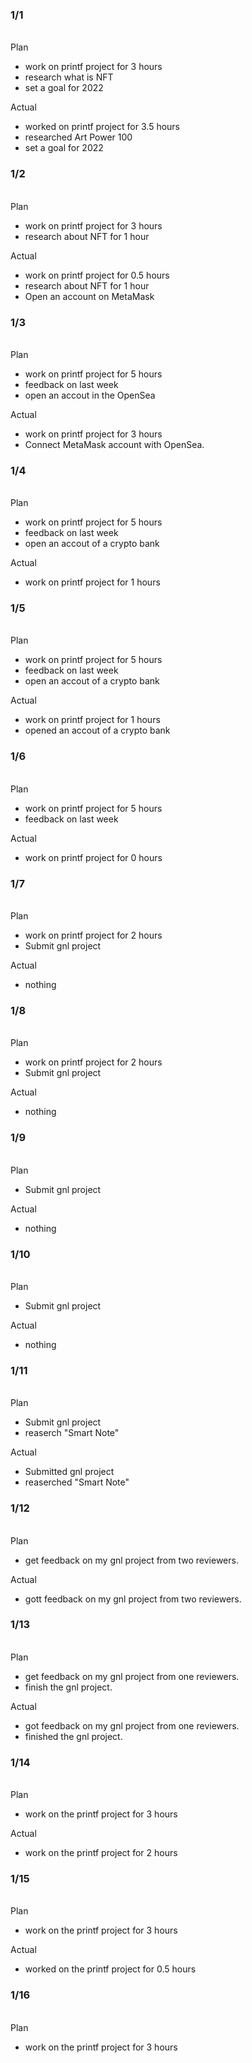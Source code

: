 <h3>1/1</h3><br>
Plan

- work on printf project for 3 hours
- research what is NFT
- set a goal for 2022

Actual

- worked on printf project for 3.5 hours
- researched Art Power 100
- set a goal for 2022

<h3>1/2</h3><br>
Plan 

- work on printf project for 3 hours
- research about NFT for 1 hour

Actual

- work on printf project for 0.5 hours
- research about NFT for 1 hour
- Open an account on MetaMask

<h3>1/3</h3><br>
Plan

- work on printf project for 5 hours
- feedback on last week
- open an accout in the OpenSea

Actual

- work on printf project for 3 hours
- Connect MetaMask account with OpenSea.

<h3>1/4</h3><br>
Plan

- work on printf project for 5 hours
- feedback on last week
- open an accout of a crypto bank

Actual

- work on printf project for 1 hours

<h3>1/5</h3><br>
Plan

- work on printf project for 5 hours
- feedback on last week
- open an accout of a crypto bank

Actual

- work on printf project for 1 hours
- opened an accout of a crypto bank

<h3>1/6</h3><br>
Plan

- work on printf project for 5 hours
- feedback on last week

Actual

- work on printf project for 0 hours

<h3>1/7</h3><br>
Plan

- work on printf project for 2 hours
- Submit gnl project

Actual

- nothing

<h3>1/8</h3><br>
Plan

- work on printf project for 2 hours
- Submit gnl project

Actual

- nothing

<h3>1/9</h3><br>
Plan

- Submit gnl project

Actual

- nothing

<h3>1/10</h3><br>
Plan

- Submit gnl project

Actual

- nothing

<h3>1/11</h3><br>
Plan

- Submit gnl project
- reaserch "Smart Note"

Actual

- Submitted gnl project
- reaserched "Smart Note"
 
<h3>1/12</h3><br>
Plan

- get feedback on my gnl project from two reviewers.

Actual

- gott feedback on my gnl project from two reviewers.

<h3>1/13</h3><br>
Plan

- get feedback on my gnl project from one reviewers.
- finish the gnl project.

Actual

- got feedback on my gnl project from one reviewers.
- finished the gnl project.

<h3>1/14</h3><br>
Plan

- work on the printf project for 3 hours

Actual

- work on the printf project for 2 hours

<h3>1/15</h3><br>
Plan

- work on the printf project for 3 hours

Actual

- worked on the printf project for 0.5 hours

<h3>1/16</h3><br>
Plan

- work on the printf project for 3 hours
